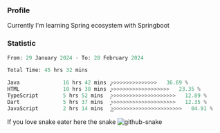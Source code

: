 ### Profile 

Currently I'm learning Spring ecosystem with Springboot

### Statistic
<!--START_SECTION:waka-->

```python
From: 29 January 2024 - To: 28 February 2024

Total Time: 45 hrs 32 mins

Java              16 hrs 42 mins  ͎͎͎͎͎͎͎͎͎͕>>>>>>>>>>>>>>>   36.69 %
HTML              10 hrs 38 mins  ͎͎͎͎͎̞>>>>>>>>>>>>>>>>>>>   23.35 %
TypeScript        5 hrs 52 mins   ͎͎͎͕>>>>>>>>>>>>>>>>>>>>>   12.89 %
Dart              5 hrs 37 mins   ͎͎͎͙>>>>>>>>>>>>>>>>>>>>>   12.35 %
JavaScript        2 hrs 14 mins   ͎͜>>>>>>>>>>>>>>>>>>>>>>>   04.91 %
```

<!--END_SECTION:waka-->

If you love snake eater here the snake 
<picture>
  <source media="(prefers-color-scheme: dark)" srcset="https://github.com/pradana4648/pradana4648/blob/c0566a83ca6ea5f2e46bab00e717c4c82b4b5c4c/github-contribution-grid-snake-dark.svg" />
  <source media="(prefers-color-scheme: light)" srcset="https://github.com/pradana4648/pradana4648/blob/c0566a83ca6ea5f2e46bab00e717c4c82b4b5c4c/github-contribution-grid-snake.svg" />
  <img alt="github-snake" src="https://github.com/pradana4648/pradana4648/blob/c0566a83ca6ea5f2e46bab00e717c4c82b4b5c4c/github-contribution-grid-snake.svg" />
</picture>
